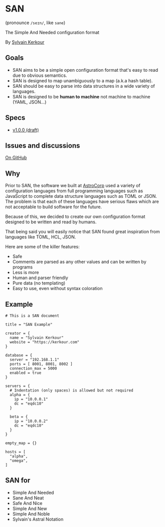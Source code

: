 # SAN

(pronounce `/seɪn/`, like `sane`)

The Simple And Needed configuration format

By <a href="https://kerkour.com" target="_blank" rel="noopener noreferrer">Sylvain Kerkour</a>

## Goals

* SAN aims to be a simple open configuration format that's easy to read due to obvious semantics.
* SAN is designed to map unambiguously to a map (a.k.a hash table).
* SAN should be easy to parse into data structures in a wide variety of languages.
* SAN is designed to be **human to machine** not machine to machine (YAML, JSON...)



## Specs

* [v1.0.0 (draft)](versions/v1.0.0)



## Issues and discussions

<a href="https://github.com/astrocorp42/san/issues" target="_blank" rel="noopener noreferrer">On GitHub</a>


## Why

Prior to SAN, the software we built at [AstroCorp](https://astrocorp.net) used a variety of
configuration languages from full programming languages such as JavaScript to complete data structure
languages such as TOML or JSON. The problem is that each of these languages have serious flaws which are
not acceptable to build software for the future.

Because of this, we decided to create our own configuration format designed to be written and read
by humans.

That being said you will easily notice that SAN found great inspiration from languages like TOML,
HCL, JSON.

Here are some of the killer features:

* Safe
* Comments are parsed as any other values and can be written by programs
* Less is more
* Human and parser friendly
* Pure data (no templating)
* Easy to use, even without syntax coloration



## Example

```san
# This is a SAN document

title = "SAN Example"

creator = {
  name = "Sylvain Kerkour"
  website = "https://kerkour.com"
}

database = {
  server = "192.168.1.1"
  ports = [ 8001, 8001, 8002 ]
  connection_max = 5000
  enabled = true
}

servers = {
  # Indentation (only spaces) is allowed but not required
  alpha = {
    ip = "10.0.0.1"
    dc = "eqdc10"
  }

  beta = {
    ip = "10.0.0.2"
    dc = "eqdc10"
  }
}

empty_map = {}

hosts = [
  "alpha",
  "omega",
]
```

## SAN for

* Simple And Needed
* Sane And Neat
* Safe And Nice
* Simple And New
* Simple And Noble
* Sylvain's Astral Notation

